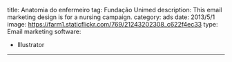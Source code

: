 title: Anatomia do enfermeiro
tag: Fundação Unimed
description: This email marketing design is for a nursing campaign.
category: ads
date: 2013/5/1
image: https://farm1.staticflickr.com/769/21243202308_c622f4ec33
type: Email marketing
software:
- Illustrator
---
